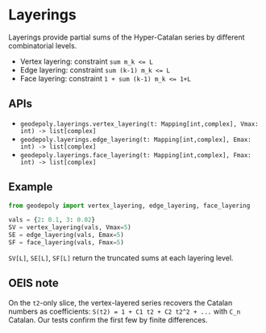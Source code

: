 # Layerings

Layerings provide partial sums of the Hyper-Catalan series by different combinatorial levels.

- Vertex layering: constraint `sum m_k <= L`
- Edge layering: constraint `sum (k-1) m_k <= L`
- Face layering: constraint `1 + sum (k-1) m_k <= 1+L`

## APIs

- `geodepoly.layerings.vertex_layering(t: Mapping[int,complex], Vmax: int) -> list[complex]`
- `geodepoly.layerings.edge_layering(t: Mapping[int,complex], Emax: int) -> list[complex]`
- `geodepoly.layerings.face_layering(t: Mapping[int,complex], Fmax: int) -> list[complex]`

## Example

```python
from geodepoly import vertex_layering, edge_layering, face_layering

vals = {2: 0.1, 3: 0.02}
SV = vertex_layering(vals, Vmax=5)
SE = edge_layering(vals, Emax=5)
SF = face_layering(vals, Fmax=5)
```

`SV[L]`, `SE[L]`, `SF[L]` return the truncated sums at each layering level.

## OEIS note

On the `t2`-only slice, the vertex-layered series recovers the Catalan numbers as coefficients:
`S(t2) = 1 + C1 t2 + C2 t2^2 + ...` with `C_n` Catalan. Our tests confirm the first few by finite differences.

